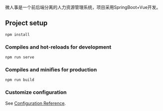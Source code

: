 微人事是一个前后端分离的人力资源管理系统，项目采用SpringBoot+Vue开发。

## Project setup
```
npm install
```

### Compiles and hot-reloads for development
```
npm run serve
```

### Compiles and minifies for production
```
npm run build
```

### Customize configuration
See [Configuration Reference](https://cli.vuejs.org/config/).
